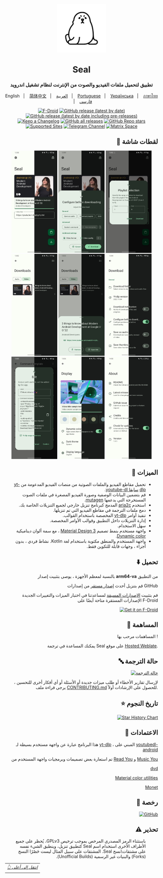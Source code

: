 <div align="center">
	
<img width="" src="fastlane/metadata/android/en-US/images/icon.png"  width=160 height=160  align="center">

# Seal

### تطبيق لتحميل ملفات الفيديو والصوت من الإنترنت لنظام تشغيل اندرويد


English
&nbsp;&nbsp;| &nbsp;&nbsp;
<a href="https://github.com/JunkFood02/Seal/blob/main/README-zh.md">简体中文</a>
&nbsp;&nbsp;| &nbsp;&nbsp;
<a href="https://github.com/JunkFood02/Seal/blob/main/README-ar.md">العربية</a>
&nbsp;&nbsp;| &nbsp;&nbsp;
<a href="https://github.com/JunkFood02/Seal/blob/main/README-pt.md">Portuguese</a>
&nbsp;&nbsp;| &nbsp;&nbsp;
<a href="https://github.com/JunkFood02/Seal/blob/main/README-ua.md">Українська</a>
&nbsp;&nbsp;| &nbsp;&nbsp;
<a href="https://github.com/JunkFood02/Seal/blob/main/README-th.md">ภาษาไทย</a>
&nbsp;&nbsp;| &nbsp;&nbsp;
<a href="https://github.com/JunkFood02/Seal/blob/main/README-fa.md">فارسی</a>


[![F-Droid](https://img.shields.io/f-droid/v/com.junkfood.seal?color=b4eb12&label=F-Droid&logo=fdroid&logoColor=1f78d2)](https://f-droid.org/en/packages/com.junkfood.seal)
[![GitHub release (latest by date)](https://img.shields.io/github/v/release/JunkFood02/Seal?color=black&label=Stable&logo=github)](https://github.com/JunkFood02/Seal/releases/latest/)
[![GitHub release (latest by date including pre-releases)](https://img.shields.io/github/v/release/JunkFood02/Seal?include_prereleases&label=Preview&logo=Github)](https://github.com/JunkFood02/Seal/releases/)
[![Keep a Changelog](https://img.shields.io/badge/Changelog-lightgray?style=flat&color=gray&logo=keep-a-changelog)](https://github.com/JunkFood02/Seal/blob/main/CHANGELOG.md)
[![GitHub all releases](https://img.shields.io/github/downloads/JunkFood02/Seal/total?label=Downloads&logo=github)](https://github.com/JunkFood02/Seal/releases/)
[![GitHub Repo stars](https://img.shields.io/github/stars/JunkFood02/Seal?color=informational&label=Stars)](https://github.com/JunkFood02/Seal/stargazers)
[![Supported Sites](https://img.shields.io/badge/Supported-Sites-9cf.svg?style=flat)](https://github.com/yt-dlp/yt-dlp/blob/master/supportedsites.md)
[![Telegram Channel](https://img.shields.io/badge/Telegram-Seal-blue?style=flat&logo=telegram)](https://t.me/seal_app)
[![Matrix Space](https://img.shields.io/badge/Matrix-Seal-Black?style=flat&color=black&logo=matrix)](https://matrix.to/#/#seal-space:matrix.org)

</a>

<div align="right">

## 📱 لقطات شاشة

<div align="center">
<div>
<img src="fastlane/metadata/android/en-US/images/phoneScreenshots/1.jpg" width="30%" />
<img src="fastlane/metadata/android/en-US/images/phoneScreenshots/2.jpg" width="30%" />
<img src="fastlane/metadata/android/en-US/images/phoneScreenshots/3.jpg" width="30%" />
<img src="fastlane/metadata/android/en-US/images/phoneScreenshots/4.jpg" width="30%" />
<img src="fastlane/metadata/android/en-US/images/phoneScreenshots/5.jpg" width="30%" />
<img src="fastlane/metadata/android/en-US/images/phoneScreenshots/6.jpg" width="30%" />
<img src="fastlane/metadata/android/en-US/images/phoneScreenshots/7.jpg" width="30%" />
<img src="fastlane/metadata/android/en-US/images/phoneScreenshots/8.jpg" width="30%" />
<img src="fastlane/metadata/android/en-US/images/phoneScreenshots/9.jpg" width="30%" />
</div>
</div>

## 📖 الميزات

<div dir="rtl" align="rtl">
	<ul dir=rtl>
		<li>  تحميل مقاطع الفيديو والملفات الصوتية من منصات الفيديو المدعومة من <a href="https://github.com/yt-dlp/yt-dlp">yt-dlp</a> 
			<a href="https://github.com/ytdl-org/youtube-dl">سابقا youtube-dl</a>. </li>
		<li> قم بتضمين البيانات الوصفية وصورة الفيديو المصغرة في ملفات الصوت المستخرجة التي يدعمها <a href="https://github.com/quodlibet/mutagen">mutagen</a>. </li>
		<li> استخدم <a href="https://github.com/aria2/aria2">aria2c</a> المدمج كبرنامج تنزيل خارجي لجميع التنزيلات الخاصة بك. </li>
		<li> دمج ملفات الترجمة في مقاطع الفيديو التي تم تنزيلها. </li>
		<li>  تنفيذ أوامر <a href="https://github.com/yt-dlp/yt-dlp#usage-and-options">yt-dlp</a> المخصصة باستخدام القوالب. </li>
		<li>  إدارة التنزيلات داخل التطبيق وقوالب الأوامر المخصصة. </li>
		<li>  سهل الاستخدام. </li>
		<li>  واجهة مستخدم بنمط تصميم <a href="https://m3.material.io/">Material Design 3</a> ، مع سمة ألوان ديناميكية <a href="https://m3.material.io/foundations/customization">Dynamic color</a>. </li>
		<li> واجهة المستخدم والمنطق مكتوبة باستخدام لغة Kotlin. نشاط فردي ، بدون أجزاء ، وجهات قابلة للتكوين فقط. </li>
	
</div>
		
## ⬇️ تحميل
	
بالنسبة لمعظم الأجهزة ، يوصى بتثبيت إصدار **arm64-va** من التطبيق

   قم بتنزيل أحدث <a href="https://github.com/JunkFood02/Seal/releases/latest">إصدار مستقر</a> من إصدارات GitHub
    
قم بتثبيت <a href="https://github.com/JunkFood02/Seal/releases/">الإصدارات المسبقة</a> لمساعدتنا في اختبار الميزات والتغييرات الجديدة
  الإصدارات المستقرة متاحة أيضًا على F-Droid

[<img src="https://fdroid.gitlab.io/artwork/badge/get-it-on-ar.png"
    alt="Get it on F-Droid"
    height="70">](https://f-droid.org/packages/com.junkfood.seal/)


## 🤝 المساهمة

المساهمات مرحب بها !

يمكنك المساعدة في ترجمة Seal على موقع [Hosted Weblate](https://hosted.weblate.org/projects/seal/).

## 🔤 حالة الترجمة
<p align="right">
<a href="https://hosted.weblate.org/engage/seal/ar/">
<img src="https://hosted.weblate.org/widgets/seal/ar/strings/multi-auto.svg" alt="حالة الترجمة" />
</a>


لإرسال تقارير الأخطاء أو طلب ميزات جديدة أو الأسئلة أو أي أفكار أخرى للتحسين ، يرجى قراءة ملف [CONTRIBUTING.md](https://github.com/JunkFood02/Seal/blob/main/CONTRIBUTING.md) للحصول على الإرشادات أولاً.

## ⭐️ تاريخ النجوم
<p align="right">
<a href="https://star-history.com/#JunkFood02/Seal&Timeline">
<img src="https://api.star-history.com/svg?repos=JunkFood02/Seal&type=Timeline" alt="Star History Chart" />
</a>

## 🧱 الاعتمادات

هذا البرنامج عبارة عن واجهة مستخدم بسيطة لـ [yt-dlp](https://github.com/yt-dlp/yt-dlp) ، المبني على [youtubedl-android](https://github.com/yausername/youtubedl-android)

تم استعارة بعض تصميمات وبرمجيات واجهة المستخدم من [Read You](https://github.com/Ashinch/ReadYou) و [Music You](https://github.com/Kyant0/MusicYou)
<p align="right">
<a href="https://github.com/yausername/dvd">dvd</a>
</p>
<p align="right">
<a href=https://github.com/material-foundation/material-color-utilities>Material color utilities</a>
</p>
<p align="right">
<a href=https://github.com/Kyant0/Monet>Monet</a>
</p>
	
## 📃 رخصة


<p align="right">
<a href="https://github.com/JunkFood02/Seal/blob/main/LICENSE">
<img src="https://img.shields.io/github/license/JunkFood02/Seal?style=for-the-badge" alt="GitHub" />
</a>

	

## ⚠️ تحذير

<div dir="rtl" align="rtl">
	<ul dir=rtl>
<p>باستثناء الرمز المصدري المرخص بموجب ترخيص GPLv3، يُحظر على جميع الأطراف الأخرى استخدام اسم Seal كتطبيق تنزيل، وينطبق الشيء نفسه على مشتقات\نسخ Seal. المشتقات على سبيل المثال ليست حَصْرًا النسخ (Forks) والبنيات غير الرسمية (Unofficial Builds).<i>
</div>

<div align="left">
<table><td>
<a href="#start-of-content">👆 انتقل إلى أعلى</a>
</td></table>
</div>
